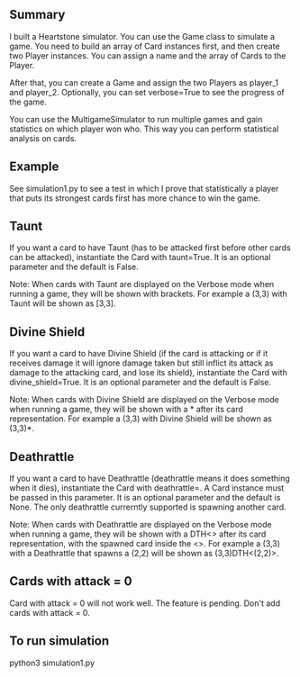 ## Summary

I built a Heartstone simulator. You can use the Game class to simulate a game. You need to build an array of Card instances first, and then create two Player instances. You can assign a name and the array of Cards to the Player.

After that, you can create a Game and assign the two Players as player_1 and player_2.
Optionally, you can set verbose=True to see the progress of the game.

You can use the MultigameSimulator to run multiple games and gain statistics on which player won who.
This way you can perform statistical analysis on cards.

## Example
See simulation1.py to see a test in which I prove that statistically a player that puts its strongest cards first has more chance to win the game.

## Taunt
If you want a card to have Taunt (has to be attacked first before other cards can be attacked), instantiate the Card with taunt=True. It is an optional parameter and the default is False.

Note: When cards with Taunt are displayed on the Verbose mode when running a game, they will be shown with brackets. For example a (3,3) with Taunt will be shown as [3,3].

## Divine Shield
If you want a card to have Divine Shield (if the card is attacking or if it receives damage it will ignore damage taken but still inflict its attack as damage to the attacking card, and lose its shield), instantiate the Card with divine_shield=True. It is an optional parameter and the default is False.

Note: When cards with Divine Shield are displayed on the Verbose mode when running a game, they will be shown with a * after its card representation. For example a (3,3) with Divine Shield will be shown as (3,3)*.

## Deathrattle
If you want a card to have Deathrattle (deathrattle means it does something when it dies), instantiate the Card with deathrattle=<Card>. A Card instance must be passed in this parameter. It is an optional parameter and the default is None.
The only deathrattle currerntly supported is spawning another card.

Note: When cards with Deathrattle are displayed on the Verbose mode when running a game, they will be shown with a DTH<> after its card representation, with the spawned card inside the <>. For example a (3,3) with a Deathrattle that spawns a (2,2) will be shown as (3,3)DTH<(2,2)>.

## Cards with attack = 0
Card with attack = 0 will not work well. The feature is pending. Don't add cards with attack = 0.

## To run simulation
python3 simulation1.py
